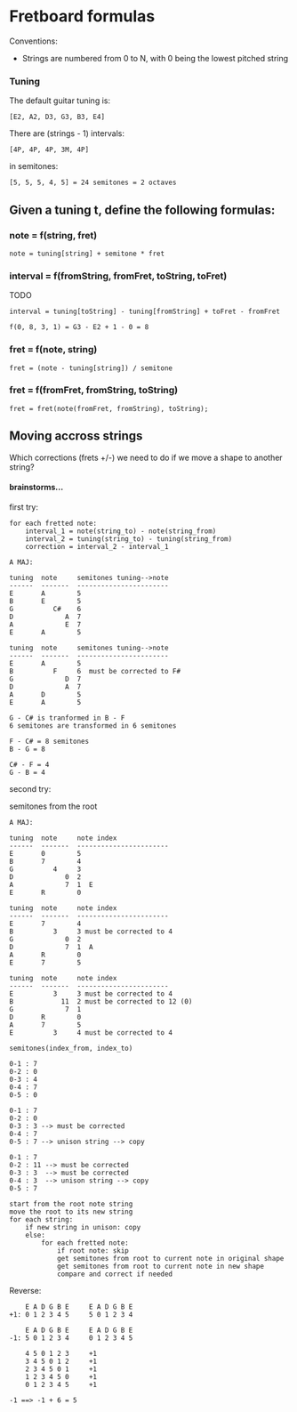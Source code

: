 
# Fretboard formulas

Conventions:

- Strings are numbered from 0 to N, with 0 being the lowest pitched string

### Tuning

The default guitar tuning is:

    [E2, A2, D3, G3, B3, E4]

There are (strings - 1) intervals:

    [4P, 4P, 4P, 3M, 4P]

in semitones:

    [5, 5, 5, 4, 5] = 24 semitones = 2 octaves  


## Given a tuning t, define the following formulas:

### note = f(string, fret)

    note = tuning[string] + semitone * fret    

### interval = f(fromString, fromFret, toString, toFret)

TODO

    interval = tuning[toString] - tuning[fromString] + toFret - fromFret
    
    f(0, 8, 3, 1) = G3 - E2 + 1 - 0 = 8
    

### fret = f(note, string)

    fret = (note - tuning[string]) / semitone

### fret = f(fromFret, fromString, toString)

    fret = fret(note(fromFret, fromString), toString);

## Moving accross strings

Which corrections (frets +/-) we need to do if we move a shape to another string?

#### brainstorms...

first try:

    for each fretted note:
        interval_1 = note(string_to) - note(string_from)
        interval_2 = tuning(string_to) - tuning(string_from)
        correction = interval_2 - interval_1 
    
    A MAJ:

    tuning  note     semitones tuning-->note
    ------  -------  -----------------------
    E       A        5
    B       E        5
    G          C#    6
    D             A  7 
    A             E  7
    E       A        5

    tuning  note     semitones tuning-->note
    ------  -------  -----------------------
    E       A        5 
    B          F     6  must be corrected to F#
    G             D  7
    D             A  7 
    A       D        5
    E       A        5

    G - C# is tranformed in B - F
    6 semitones are transformed in 6 semitones
    
    F - C# = 8 semitones
    B - G = 8
    
    C# - F = 4
    G - B = 4

second try:

semitones from the root
    
    A MAJ:

    tuning  note     note index     
    ------  -------  -----------------------
    E       0        5
    B       7        4
    G          4     3 
    D             0  2 
    A             7  1  E
    E       R        0

    tuning  note     note index
    ------  -------  -----------------------
    E       7        4 
    B          3     3 must be corrected to 4     
    G             0  2
    D             7  1  A
    A       R        0
    E       7        5

    tuning  note     note index
    ------  -------  -----------------------
    E          3     3 must be corrected to 4 
    B            11  2 must be corrected to 12 (0)    
    G             7  1
    D       R        0 
    A       7        5
    E          3     4 must be corrected to 4

    semitones(index_from, index_to) 
    
    0-1 : 7
    0-2 : 0
    0-3 : 4
    0-4 : 7
    0-5 : 0
        
    0-1 : 7
    0-2 : 0
    0-3 : 3 --> must be corrected
    0-4 : 7
    0-5 : 7 --> unison string --> copy 
        
    0-1 : 7
    0-2 : 11 --> must be corrected 
    0-3 : 3  --> must be corrected
    0-4 : 3  --> unison string --> copy
    0-5 : 7 
    
    start from the root note string
    move the root to its new string
    for each string:
        if new string in unison: copy
        else:
            for each fretted note:
                if root note: skip
                get semitones from root to current note in original shape     
                get semitones from root to current note in new shape
                compare and correct if needed
    


Reverse:

        E A D G B E     E A D G B E
    +1: 0 1 2 3 4 5     5 0 1 2 3 4       

        E A D G B E     E A D G B E
    -1: 5 0 1 2 3 4     0 1 2 3 4 5
    
        4 5 0 1 2 3     +1
        3 4 5 0 1 2     +1   
        2 3 4 5 0 1     +1
        1 2 3 4 5 0     +1  
        0 1 2 3 4 5     +1         

    -1 ==> -1 + 6 = 5
